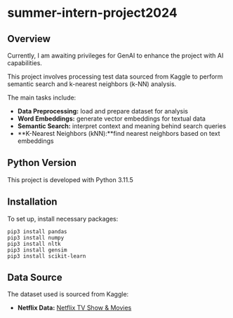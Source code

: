 # summer-intern-project2024

## Overview

Currently, I am awaiting privileges for GenAI to enhance the project with AI capabilities. 

This project involves processing test data sourced from Kaggle to perform semantic search and k-nearest neighbors (k-NN) analysis. 

The main tasks include:
- **Data Preprocessing:** load and prepare dataset for analysis
- **Word Embeddings:** generate vector embeddings for textual data
- **Semantic Search:** interpret context and meaning behind search queries
- **K-Nearest Neighbors (kNN):**find nearest neighbors based on text embeddings

## Python Version

This project is developed with Python 3.11.5

## Installation

To set up, install necessary packages:
```
pip3 install pandas
pip3 install numpy
pip3 install nltk
pip3 install gensim
pip3 install scikit-learn
```

## Data Source
The dataset used is sourced from Kaggle:

- **Netflix Data:** [Netflix TV Show & Movies](https://www.kaggle.com/datasets/senapatirajesh/netflix-tv-shows-and-movies?resource=download)